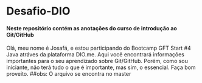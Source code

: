 # Desafio-DIO
#### Neste repositório contém as anotações do curso de introdução ao Git/GitHub
Olá, meu nome é Josafá, e estou participando do Bootcamp GFT Start #4 Java atráves da plataforma DIO.me.
Aqui você encontrará informações importantes para o seu aprendizado sobre Git/GitHub. Porém, como sou iniciante, não terá tudo o que é importante, mas sim, o essencial. Faça bom proveito.
##obs: O arquivo se encontra no master 
